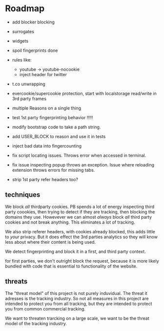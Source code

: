 # Roadmap

* add blocker blocking
* surrogates
* widgets
* spoil fingerprints done
* rules like:
    - youtube -> youtube-nocookie
    - inject header for twitter

* t.co unwrapping

* evercookie/supercookie protection, start with localstorage read/write in 3rd party frames
* multiple Reasons on a single thing
* test 1st party fingerprinting behavior !!!!!
* modify bootstrap code to take a path string.
* add USER_BLOCK to reason and use it in tests
* inject bad data into fingercounting
* fix script locating issues. Throws error when accessed in terminal.
* fix issue inspecting popup throws an exception. Issue where reloading extension throws errors for missing tabs.
* strip 1st party refer headers too?

## techniques

We block *all* thirdparty cookies. PB spends a lot of energy inspecting third
party coookies, then trying to detect if they are tracking, then blocking the
domains they use. Howevever we can almost *always* block *all* third party
cookies and not break anything. This eliminates a lot of tracking.

We also strip referer headers, with cookies already blocked, this adds little
to *your* privacy. But it does effect the 3rd parties analytics so they will
know less about where their content is being used.

We detect fingerprinting and block it in a first, and third party context.

for first parties, we don't outright block the request, because it is more likely bundled with code that is essential to functionality of the website.

## threats

The "threat model" of this project is not purely induvidual. The threat it
adresses is the tracking industry. So not all measures in this project are
intended to protect you from all tracking, but they are intended to protect you
from common commercial tracking.

We want to threaten trarcking on a large scale, we want to be the threat model
of the tracking industry.
